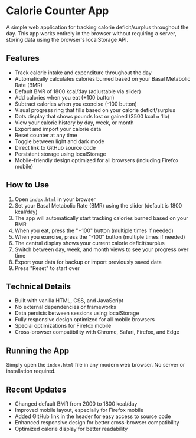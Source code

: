 # Calorie Counter App

A simple web application for tracking calorie deficit/surplus throughout the day. This app works entirely in the browser without requiring a server, storing data using the browser's localStorage API.

## Features

- Track calorie intake and expenditure throughout the day
- Automatically calculates calories burned based on your Basal Metabolic Rate (BMR)
- Default BMR of 1800 kcal/day (adjustable via slider)
- Add calories when you eat (+100 button)
- Subtract calories when you exercise (-100 button)
- Visual progress ring that fills based on your calorie deficit/surplus
- Dots display that shows pounds lost or gained (3500 kcal ≈ 1lb)
- View your calorie history by day, week, or month
- Export and import your calorie data
- Reset counter at any time
- Toggle between light and dark mode
- Direct link to GitHub source code
- Persistent storage using localStorage
- Mobile-friendly design optimized for all browsers (including Firefox mobile)

## How to Use

1. Open `index.html` in your browser
2. Set your Basal Metabolic Rate (BMR) using the slider (default is 1800 kcal/day)
3. The app will automatically start tracking calories burned based on your BMR
4. When you eat, press the "+100" button (multiple times if needed)
5. When you exercise, press the "-100" button (multiple times if needed)
6. The central display shows your current calorie deficit/surplus
7. Switch between day, week, and month views to see your progress over time
8. Export your data for backup or import previously saved data
9. Press "Reset" to start over

## Technical Details

- Built with vanilla HTML, CSS, and JavaScript
- No external dependencies or frameworks
- Data persists between sessions using localStorage
- Fully responsive design optimized for all mobile browsers
- Special optimizations for Firefox mobile
- Cross-browser compatibility with Chrome, Safari, Firefox, and Edge

## Running the App

Simply open the `index.html` file in any modern web browser. No server or installation required.

## Recent Updates

- Changed default BMR from 2000 to 1800 kcal/day
- Improved mobile layout, especially for Firefox mobile
- Added GitHub link in the header for easy access to source code
- Enhanced responsive design for better cross-browser compatibility
- Optimized calorie display for better readability
